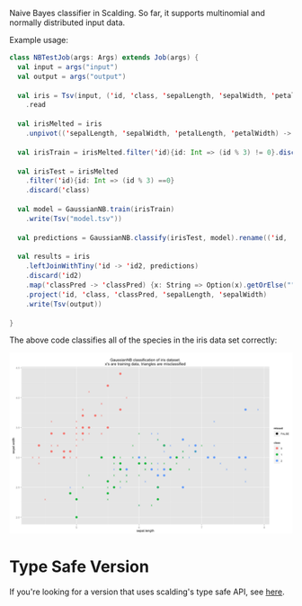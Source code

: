 Naive Bayes classifier in Scalding. So far, it supports multinomial and normally distributed input data.

Example usage:

```scala
class NBTestJob(args: Args) extends Job(args) {
  val input = args("input")
  val output = args("output")

  val iris = Tsv(input, ('id, 'class, 'sepalLength, 'sepalWidth, 'petalLength, 'petalWidth))
    .read

  val irisMelted = iris
    .unpivot(('sepalLength, 'sepalWidth, 'petalLength, 'petalWidth) -> ('feature, 'score))

  val irisTrain = irisMelted.filter('id){id: Int => (id % 3) != 0}.discard('id)

  val irisTest = irisMelted
    .filter('id){id: Int => (id % 3) ==0}
    .discard('class)

  val model = GaussianNB.train(irisTrain)
    .write(Tsv("model.tsv"))

  val predictions = GaussianNB.classify(irisTest, model).rename(('id, 'class) -> ('id2, 'classPred))

  val results = iris
    .leftJoinWithTiny('id -> 'id2, predictions)
    .discard('id2)
    .map('classPred -> 'classPred) {x: String => Option(x).getOrElse("")}
    .project('id, 'class, 'classPred, 'sepalLength, 'sepalWidth)
    .write(Tsv(output))

}
```

The above code classifies all of the species in the iris data set correctly:

![](results.png)

# Type Safe Version

If you're looking for a version that uses scalding's type safe API, see [here](http://www.github.com/alaiacano/scalding-ml).

